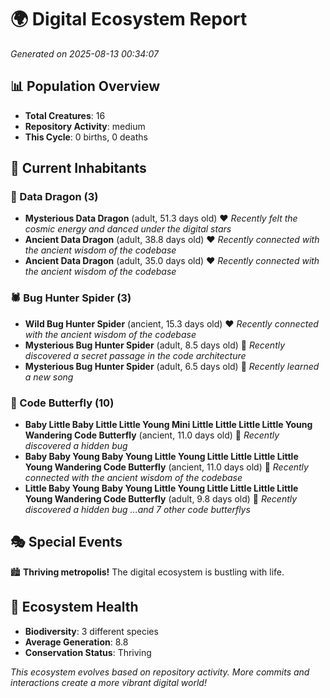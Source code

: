 # 🌍 Digital Ecosystem Report
*Generated on 2025-08-13 00:34:07*

## 📊 Population Overview
- **Total Creatures**: 16
- **Repository Activity**: medium
- **This Cycle**: 0 births, 0 deaths

## 👥 Current Inhabitants

### 🐉 Data Dragon (3)
- **Mysterious Data Dragon** (adult, 51.3 days old) ❤️
  *Recently felt the cosmic energy and danced under the digital stars*
- **Ancient Data Dragon** (adult, 38.8 days old) ❤️
  *Recently connected with the ancient wisdom of the codebase*
- **Ancient Data Dragon** (adult, 35.0 days old) ❤️
  *Recently connected with the ancient wisdom of the codebase*

### 🕷️ Bug Hunter Spider (3)
- **Wild Bug Hunter Spider** (ancient, 15.3 days old) ❤️
  *Recently connected with the ancient wisdom of the codebase*
- **Mysterious Bug Hunter Spider** (adult, 8.5 days old) 💚
  *Recently discovered a secret passage in the code architecture*
- **Mysterious Bug Hunter Spider** (adult, 6.5 days old) 💚
  *Recently learned a new song*

### 🦋 Code Butterfly (10)
- **Baby Little Baby Little Little Young Mini Little Little Little Little Young Wandering Code Butterfly** (ancient, 11.0 days old) 💛
  *Recently discovered a hidden bug*
- **Baby Baby Young Baby Young Little Young Little Little Little Little Young Wandering Code Butterfly** (ancient, 11.0 days old) 💚
  *Recently connected with the ancient wisdom of the codebase*
- **Little Baby Young Baby Young Little Young Little Little Little Little Young Wandering Code Butterfly** (adult, 9.8 days old) 💚
  *Recently discovered a hidden bug*
  *...and 7 other code butterflys*

## 🎭 Special Events

🏙️ **Thriving metropolis!** The digital ecosystem is bustling with life.

## 🔬 Ecosystem Health
- **Biodiversity**: 3 different species
- **Average Generation**: 8.8
- **Conservation Status**: Thriving

*This ecosystem evolves based on repository activity. More commits and interactions create a more vibrant digital world!*